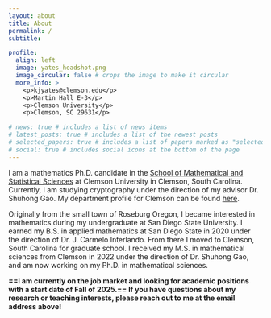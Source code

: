 ```yaml
---
layout: about
title: About
permalink: /
subtitle: 

profile:
  align: left
  image: yates_headshot.png
  image_circular: false # crops the image to make it circular
  more_info: >
    <p>kjyates@clemson.edu</p>
    <p>Martin Hall E-3</p>
    <p>Clemson University</p>
    <p>Clemson, SC 29631</p>

# news: true # includes a list of news items
# latest_posts: true # includes a list of the newest posts
# selected_papers: true # includes a list of papers marked as "selected={true}"
# social: true # includes social icons at the bottom of the page
---
```


I am a mathematics Ph.D. candidate in the [School of Mathematical and Statistical Sciences](https://www.clemson.edu/science/academics/departments/mathstat/index.html) at Clemson University in Clemson, South Carolina. Currently, I am studying cryptography under the direction of my advisor Dr. Shuhong Gao. My department profile for Clemson can be found [here](https://www.clemson.edu/science/academics/departments/mathstat/about/profiles/kjyates).

Originally from the small town of Roseburg Oregon, I became interested in mathematics during my undergraduate at San Diego State University. I earned my B.S. in applied mathematics at San Diego State in 2020 under the direction of Dr. J. Carmelo Interlando. From there I moved to Clemson, South Carolina for graduate school. I received my M.S. in mathematical sciences from Clemson in 2022 under the direction of Dr. Shuhong Gao, and am now working on my Ph.D. in mathematical sciences.

**==I am currently on the job market and looking for academic positions with a start date of Fall of 2025.== If you have questions about my research or teaching interests, please reach out to me at the email address above!**

